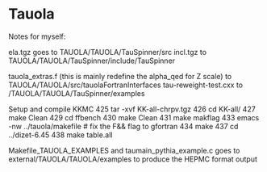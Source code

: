 # Tauola


Notes for myself: 

ela.tgz goes to TAUOLA/TAUOLA/TauSpinner/src
incl.tgz to TAUOLA/TAUOLA/TauSpinner/include/TauSpinner

tauola_extras.f (this is mainly redefine the alpha_qed for Z scale)  to TAUOLA/TAUOLA/src/tauolaFortranInterfaces
tau-reweight-test.cxx  to /TAUOLA/TAUOLA/TauSpinner/examples


Setup and compile KKMC
  425  tar -xvf KK-all-chrpv.tgz
  426  cd KK-all/
  427  make Clean
  429  cd ffbench
  430  make Clean
  431  make makflag
  433  emacs -nw ../tauola/makefile   # fix the F&& flag to gfortran
  434  make
  437  cd ../dizet-6.45
  438  make table.all



Makefile_TAUOLA_EXAMPLES  and taumain_pythia_example.c  goes to external/TAUOLA/TAUOLA/examples to produce the HEPMC format output